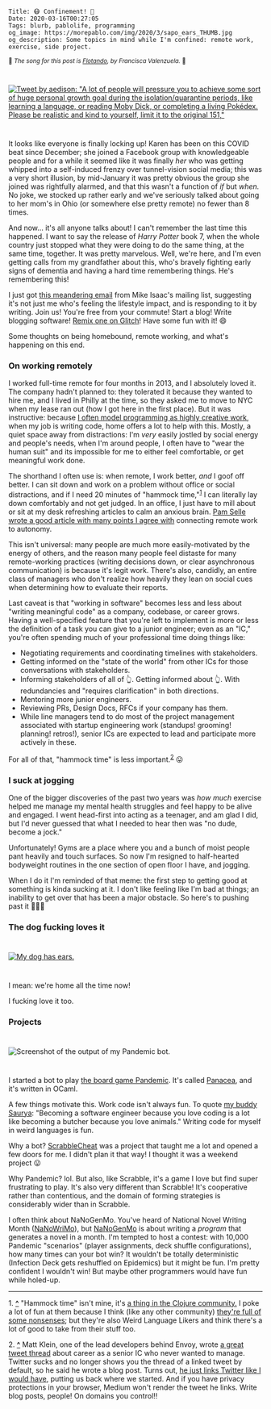     Title: 😷 Confinement! 🚪
    Date: 2020-03-16T00:27:05
    Tags: blurb, pablolife, programming
    og_image: https://morepablo.com/img/2020/3/sapo_ears_THUMB.jpg
    og_description: Some topics in mind while I'm confined: remote work, exercise, side project.

<small>🎵 <em>The song for this post is <a href="https://www.youtube.com/watch?v=3pvIKTa5GQI">Flotando</a>, by Francisca Valenzuela.</em> 🎵</small>

<div class="caption-img-block" style="margin: 25px auto">
<a href="https://twitter.com/aedison/status/1238953036820733953" target="blank">
<img src="/img/2020/3/aedison_tweet_THUMB.png" alt="Tweet by aedison: &quot;A lot of people will pressure you to achieve some sort of huge personal growth goal during the isolation/quarantine periods, like learning a language, or reading Moby Dick, or completing a living Pokédex. Please be realistic and kind to yourself, limit it to the original 151,&quot;" style="margin: 15px auto;" />
</a>
</div>

It looks like everyone is finally locking up! Karen has been on this COVID beat
since December; she joined a Facebook group with knowledgeable people and for a
while it seemed like it was finally _her_ who was getting whipped into a
self-induced frenzy over tunnel-vision social media; this was a very short
illusion, by mid-January it was pretty obvious the group she joined was
rightfully alarmed, and that this wasn't a function of _if_ but _when._ No joke,
we stocked up rather early and we've seriously talked about going to her mom's
in Ohio (or somewhere else pretty remote) no fewer than 8 times.

And now… it's all anyone talks about! I can't remember the last time this
happened. I want to say the release of _Harry Potter_ book 7, when the whole
country just stopped what they were doing to do the same thing, at the same
time, together. It was pretty marvelous. Well, we're here, and I'm even getting
calls from my grandfather about this, who's bravely fighting early signs of
dementia and having a hard time remembering things. He's remembering this!

I just got [this meandering email][1] from Mike Isaac's mailing list, suggesting
it's not just me who's feeling the lifestyle impact, and is responding to it
by writing. Join us! You're free from your commute! Start a blog! Write blogging
software! [Remix one on Glitch][2]! Have some fun with it! 😄

Some thoughts on being homebound, remote working, and what's happening on this
end.

### On working remotely

I worked full-time remote for four months in 2013, and I absolutely loved it.
The company hadn't planned to: they tolerated it because they wanted to hire
me, and I lived in Philly at the time, so they asked me to move to NYC when my
lease ran out (how I got here in the first place). But it was instructive:
because [I often model programming as highly creative work][4], when my job is
writing code, home offers a lot to help with this. Mostly, a quiet space away
from distractions: I'm _very_ easily jostled by social energy and people's
needs, when I'm around people, I often have to "wear the human suit" and its
impossible for me to either feel comfortable, or get meaningful work done.

The shorthand I often use is: when remote, I work better, _and_ I goof off
better. I can sit down and work on a problem without office or social
distractions, and if I need 20 minutes of "hammock time,"<sup id="place1"><a href="#footnote1">1</a></sup>
I can literally lay down comfortably and not get judged. In an office, I just
have to mill about or sit at my desk refreshing articles to calm an anxious
brain. [Pam Selle wrote a good article with many points I agree with][3]
connecting remote work to autonomy.

This isn't universal: many people are much more easily-motivated by the
energy of others, and the reason many people feel distaste for many
remote-working practices (writing decisions down, or clear asynchronous
communication) is because it's legit work. There's also, candidly, an entire
class of managers who don't realize how heavily they lean on social cues when
determining how to evaluate their reports.

Last caveat is that "working in software" becomes less and less about "writing
meaningful code" as a company, codebase, or career grows. Having a
well-specified feature that you're left to implement is more or less
the definition of a task you can give to a junior engineer; even as an "IC,"
you're often spending much of your professional time doing things like:

- Negotiating requirements and coordinating timelines with stakeholders.
- Getting informed on the "state of the world" from other ICs for those
  conversations with stakeholders.
- Informing stakeholders of all of 👆. Getting informed about 👆. With
  redundancies and "requires clarification" in both directions.
- Mentoring more junior engineers.
- Reviewing PRs, Design Docs, RFCs if your company has them.
- While line managers tend to do most of the project management associated with
  startup engineering work (standups! grooming! planning! retros!), senior ICs
  are expected to lead and participate more actively in these.

For all of that, "hammock time" is less important.<sup id="place2"><a href="#footnote2">2</a></sup> 😛

### I suck at jogging

One of the bigger discoveries of the past two years was _how much_ exercise
helped me manage my mental health struggles and feel happy to be alive and
engaged. I went head-first into acting as a teenager, and am glad I did, but
I'd never guessed that what I needed to hear then was "no dude, become a jock."

Unfortunately! Gyms are a place where you and a bunch of moist people pant
heavily and touch surfaces. So now I'm resigned to half-hearted bodyweight
routines in the one section of open floor I have, and jogging.

When I do it I'm reminded of that meme: the first step to getting good at
something is kinda sucking at it. I don't like feeling like I'm bad at things;
an inability to get over that has been a major obstacle. So here's to pushing
past it 🏃🏼‍♂️

### The dog fucking loves it

<div class="caption-img-block" style="margin: 25px auto">
<a href="/img/2020/3/sapo_ears.jpg" target="blank">
<img src="/img/2020/3/sapo_ears_THUMB.jpg" alt="My dog has ears." style="margin: 15px auto;" />
</a>
</div>

I mean: we're home all the time now!

I fucking love it too.

### Projects

<div class="caption-img-block" style="margin: 25px auto">
<img src="/img/2020/3/panacea_screenshot_THUMB.png" alt="Screenshot of the output of my Pandemic bot." style="margin: 15px auto;" />
</div>

I started a bot to play [the board game Pandemic][9]. It's called [Panacea][10],
and it's written in OCaml.

A few things motivate this. Work code isn't always fun. To quote [my buddy
Saurya][11]: "Becoming a software engineer because you love coding is a lot like
becoming a butcher because you love animals." Writing code for myself in weird
languages is fun.

Why a bot? [ScrabbleCheat][12] was a project that taught me a lot and opened a
few doors for me. I didn't plan it that way! I thought it was a weekend project
😛

Why Pandemic? lol. But also, like Scrabble, it's a game I love but find super
frustrating to play. It's also very different than Scrabble! It's cooperative
rather than contentious, and the domain of forming strategies is considerably
wider than in Scrabble.

I often think about NaNoGenMo. You've heard of National Novel Writing Month
([NaNoWriMo][13]), but [NaNoGenMo][14] is about writing a _program_ that
generates a novel in a month. I'm tempted to host a contest: with 10,000
Pandemic "scenarios" (player assignments, deck shuffle configurations), how many
times can your bot win? It wouldn't be totally deterministic (Infection Deck
gets reshuffled on Epidemics) but it might be fun. I'm pretty confident I
wouldn't win! But maybe other programmers would have fun while holed-up.

---
<span id="footnote1">1.</span> <a href="#place1"><strong>^</strong></a>
"Hammock time" isn't mine, it's [a thing in the Clojure community.][7] I poke a
lot of fun at them because I think (like any other community) [they're full of
some nonsenses][8]; but they're also Weird Language Likers and think there's a
lot of good to take from their stuff too.

<span id="footnote2">2.</span> <a href="#place2"><strong>^</strong></a>
Matt Klein, one of the lead developers behind Envoy, wrote [a great tweet
thread][6] about career as a senior IC who never wanted to manage. Twitter sucks
and no longer shows you the thread of a linked tweet by default, so he said he
wrote a blog post. Turns out, [he just links Twitter like I would have][5],
putting us back where we started. And if you have privacy protections in your
browser, Medium won't render the tweet he links. Write blog posts, people! On
domains you control!!

   [1]: https://mikeisaac.substack.com/p/day-four
   [2]: https://glitch.com/search?q=blog&activeFilter=project
   [3]: https://thewebivore.com/impressions-on-working-remotely/
   [4]: /2018/08/working-hours-for-engineers.html
   [5]: https://medium.com/@mattklein123/career-advice-for-ics-558989a79464
   [6]: https://twitter.com/mattklein123/status/1130206773078421504
   [7]: https://melreams.com/2017/05/rich-hickey-hammock-driven-development/
   [8]: https://twitter.com/leonidasfromxiv/status/1234488198782386176
   [9]: https://www.zmangames.com/en/games/pandemic/
   [10]: https://hg.sr.ht/~srpablo/panacea
   [11]: https://twitter.com/Saurya/status/1121188147826573312
   [12]: https://git.sr.ht/~srpablo/ScrabbleCheat
   [13]: https://www.nanowrimo.org/
   [14]: https://nanogenmo.github.io/
